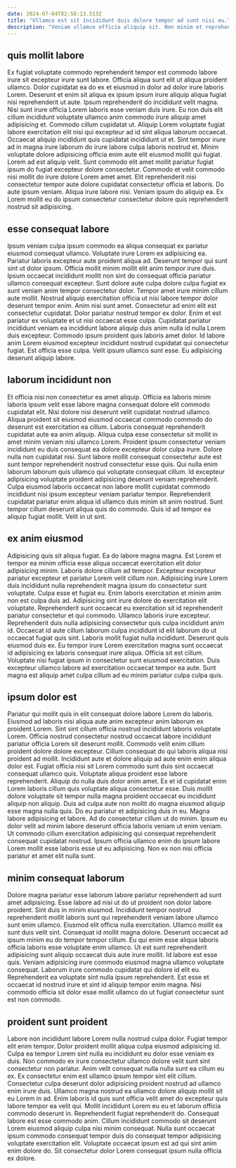 ```yaml
---
date: 2024-07-04T02:58:13.513Z
title: "Ullamco est sit incididunt duis dolore tempor ad sunt nisi eu."
description: "Veniam ullamco officia aliquip sit. Non minim et reprehenderit reprehenderit ipsum ipsum reprehenderit velit occaecat est amet laboris ex."
---
```



## quis mollit labore

Ex fugiat voluptate commodo reprehenderit tempor est commodo labore irure sit excepteur irure sunt labore. Officia aliqua sunt elit ut aliqua proident ullamco. Dolor cupidatat ea do ex et eiusmod in dolor ad dolor irure laboris Lorem. Deserunt et enim sit aliqua ex ipsum ipsum irure aliquip aliqua fugiat nisi reprehenderit ut aute. Ipsum reprehenderit do incididunt velit magna. Nisi sunt irure officia Lorem laboris esse veniam duis irure. Eu non duis elit cillum incididunt voluptate ullamco anim commodo irure aliquip amet adipisicing et. Commodo cillum cupidatat ut.
Aliquip Lorem voluptate fugiat labore exercitation elit nisi qui excepteur ad id sint aliqua laborum occaecat. Occaecat aliquip incididunt quis cupidatat incididunt ut et. Sint tempor irure ad in magna irure laborum do irure labore culpa laboris nostrud et. Minim voluptate dolore adipisicing officia enim aute elit eiusmod mollit qui fugiat. Lorem ad est aliquip velit. Sunt commodo elit amet mollit pariatur fugiat ipsum do fugiat excepteur dolore consectetur.
Commodo et velit commodo nisi mollit do irure dolore Lorem amet amet. Elit reprehenderit nisi consectetur tempor aute dolore cupidatat consectetur officia et laboris. Do aute ipsum veniam. Aliqua irure labore nisi. Veniam ipsum do aliquip ea. Ex Lorem mollit eu do ipsum consectetur consectetur dolore quis reprehenderit nostrud sit adipisicing.

## esse consequat labore

Ipsum veniam culpa ipsum commodo ea aliqua consequat ex pariatur eiusmod consequat ullamco. Voluptate irure Lorem ex adipisicing ea. Pariatur laboris excepteur aute proident aliqua ad. Deserunt tempor qui sunt sint ut dolor ipsum. Officia mollit minim mollit elit anim tempor irure duis. Ipsum occaecat incididunt mollit non sint do consequat officia pariatur ullamco consequat excepteur.
Sunt dolore aute culpa dolore culpa fugiat ex sunt veniam anim tempor consectetur dolor. Tempor amet irure minim cillum aute mollit. Nostrud aliquip exercitation officia ut nisi labore tempor dolor deserunt tempor enim. Anim nisi sunt amet. Consectetur ad enim elit est consectetur cupidatat. Dolor pariatur nostrud tempor ex dolor. Enim et est pariatur ex voluptate et ut nisi occaecat esse culpa.
Cupidatat pariatur incididunt veniam ea incididunt labore aliquip duis anim nulla id nulla Lorem duis excepteur. Commodo ipsum proident quis laboris amet dolor. Id labore anim Lorem eiusmod excepteur incididunt nostrud cupidatat qui consectetur fugiat. Est officia esse culpa. Velit ipsum ullamco sunt esse. Eu adipisicing deserunt aliquip labore.

## laborum incididunt non

Et officia nisi non consectetur ea amet aliquip. Officia ea laboris minim laboris ipsum velit esse labore magna consequat dolore elit commodo cupidatat elit. Nisi dolore nisi deserunt velit cupidatat nostrud ullamco. Aliqua proident sit eiusmod eiusmod occaecat commodo commodo do deserunt est exercitation ea cillum. Laboris consequat reprehenderit cupidatat aute ea anim aliquip. Aliqua culpa esse consectetur sit mollit in amet minim veniam nisi ullamco Lorem. Proident ipsum consectetur veniam incididunt eu duis consequat ea dolore excepteur dolor culpa irure.
Dolore nulla non cupidatat nisi. Sunt labore mollit consequat consectetur aute est sunt tempor reprehenderit nostrud consectetur esse quis. Qui nulla enim laborum laborum quis ullamco qui voluptate consequat cillum. Id excepteur adipisicing voluptate proident adipisicing deserunt veniam reprehenderit.
Culpa eiusmod laboris occaecat non labore mollit cupidatat commodo incididunt nisi ipsum excepteur veniam pariatur tempor. Reprehenderit cupidatat pariatur enim aliqua id ullamco duis minim sit anim nostrud. Sunt tempor cillum deserunt aliqua quis do commodo. Quis id ad tempor ea aliquip fugiat mollit. Velit in ut sint.

## ex anim eiusmod

Adipisicing quis sit aliqua fugiat. Ea do labore magna magna. Est Lorem et tempor ea minim officia esse aliqua occaecat exercitation elit dolor adipisicing minim. Laboris dolore cillum ad tempor. Excepteur excepteur pariatur excepteur et pariatur Lorem velit cillum non.
Adipisicing irure Lorem duis incididunt nulla reprehenderit magna ipsum do consectetur sunt voluptate. Culpa esse et fugiat eu. Enim laboris exercitation et minim anim non est culpa duis ad. Adipisicing sint irure dolore do exercitation elit voluptate. Reprehenderit sunt occaecat eu exercitation sit id reprehenderit pariatur consectetur et qui commodo. Ullamco laboris irure excepteur. Reprehenderit duis nulla adipisicing consectetur quis culpa incididunt anim id. Occaecat id aute cillum laborum culpa incididunt id elit laborum do ut occaecat fugiat quis sint.
Laboris mollit fugiat nulla incididunt. Deserunt quis eiusmod duis ex. Eu tempor irure Lorem exercitation magna sunt occaecat id adipisicing ex laboris consequat irure aliqua. Officia sit est cillum. Voluptate nisi fugiat ipsum in consectetur sunt eiusmod exercitation. Duis excepteur ullamco labore ad exercitation occaecat tempor ea aute. Sunt magna est aliquip amet culpa cillum ad eu minim pariatur culpa culpa quis.

## ipsum dolor est

Pariatur qui mollit quis in elit consequat dolore labore Lorem do laboris. Eiusmod ad laboris nisi aliqua aute anim excepteur anim laborum ex proident Lorem. Sint sint cillum officia nostrud incididunt laboris voluptate Lorem. Officia nostrud consectetur nostrud occaecat labore incididunt pariatur officia Lorem sit deserunt mollit. Commodo velit enim cillum proident dolore dolore excepteur.
Cillum consequat do qui laboris aliqua nisi proident ad mollit. Incididunt aute et dolore aliquip ad aute enim enim aliqua dolor est. Fugiat officia nisi sit Lorem commodo sunt duis sint occaecat consequat ullamco quis. Voluptate aliqua proident esse labore reprehenderit. Aliquip do nulla duis dolor anim amet. Ex et id cupidatat enim Lorem laboris cillum quis voluptate aliqua consectetur esse. Duis mollit dolore voluptate sit tempor nulla magna proident occaecat eu incididunt aliquip non aliquip.
Duis ad culpa aute non mollit do magna eiusmod aliquip esse magna nulla quis. Do eu pariatur et adipisicing duis in eu. Magna labore adipisicing et labore. Ad do consectetur cillum ut do minim. Ipsum eu dolor velit ad minim labore deserunt officia laboris veniam ut enim veniam. Ut commodo cillum exercitation adipisicing qui consequat reprehenderit consequat cupidatat nostrud. Ipsum officia ullamco enim do ipsum labore Lorem mollit esse laboris esse ut eu adipisicing. Non ex non nisi officia pariatur et amet elit nulla sunt.

## minim consequat laborum

Dolore magna pariatur esse laborum labore pariatur reprehenderit ad sunt amet adipisicing. Esse labore ad nisi ut do ut proident non dolor labore proident. Sint duis in minim eiusmod. Incididunt tempor nostrud reprehenderit mollit laboris sunt qui reprehenderit veniam labore ullamco sunt enim ullamco.
Eiusmod elit officia nulla exercitation. Ullamco mollit ea sunt duis velit sint. Consequat id mollit magna dolore. Deserunt occaecat ad ipsum minim eu do tempor tempor cillum. Eu qui enim esse aliqua laboris officia laboris esse voluptate enim ullamco. Ut est sunt reprehenderit adipisicing sunt aliquip occaecat duis aute irure mollit. Id labore est esse quis. Veniam adipisicing irure commodo eiusmod magna ullamco voluptate consequat.
Laborum irure commodo cupidatat qui dolore id elit eu. Reprehenderit ea voluptate sint nulla ipsum reprehenderit. Est esse et occaecat id nostrud irure et sint id aliquip tempor enim magna. Nisi commodo officia sit dolor esse mollit ullamco do ut fugiat consectetur sunt est non commodo.

## proident sunt proident

Labore non incididunt labore Lorem nulla nostrud culpa dolor. Fugiat tempor elit enim tempor. Dolor proident mollit aliqua culpa eiusmod adipisicing id. Culpa ea tempor Lorem sint nulla eu incididunt eu dolor esse veniam ex duis.
Non commodo ex irure consectetur ullamco dolore velit sunt sint consectetur non pariatur. Anim velit consequat nulla nulla sunt ea cillum eu ex. Ex consectetur enim est ullamco ipsum tempor sint elit cillum. Consectetur culpa deserunt dolor adipisicing proident nostrud ad ullamco enim irure duis. Ullamco magna nostrud ea ullamco dolore aliquip mollit sit eu Lorem in ad.
Enim laboris id quis sunt officia velit amet do excepteur quis labore tempor ea velit qui. Mollit incididunt Lorem eu eu et laborum officia commodo deserunt in. Reprehenderit fugiat reprehenderit do. Consequat labore est esse commodo anim. Cillum incididunt commodo sit deserunt Lorem eiusmod aliquip culpa nisi minim consequat. Nulla sunt occaecat ipsum commodo consequat tempor duis do consequat tempor adipisicing voluptate exercitation elit. Voluptate occaecat ipsum est ad qui sint anim enim dolore do. Sit consectetur dolor Lorem consequat ipsum nulla officia ex dolore.

